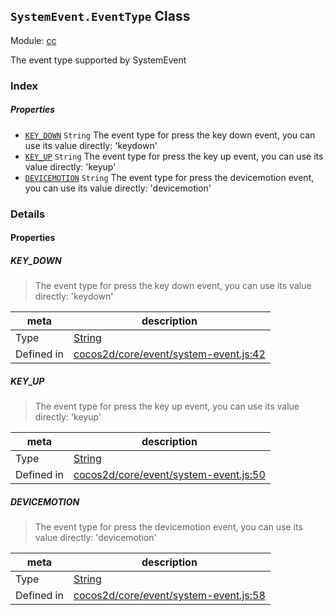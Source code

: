 ## `SystemEvent.EventType` Class



Module: [cc](../modules/cc.md)


The event type supported by SystemEvent


### Index

##### Properties

  - [`KEY_DOWN`](#keydown) `String` The event type for press the key down event, you can use its value directly: 'keydown'
  - [`KEY_UP`](#keyup) `String` The event type for press the key up event, you can use its value directly: 'keyup'
  - [`DEVICEMOTION`](#devicemotion) `String` The event type for press the devicemotion event, you can use its value directly: 'devicemotion'





### Details


#### Properties


##### KEY_DOWN

> The event type for press the key down event, you can use its value directly: 'keydown'

| meta | description |
|------|-------------|
| Type | <a href="https://developer.mozilla.org/en/JavaScript/Reference/Global_Objects/String" class="crosslink external" target="_blank">String</a> |
| Defined in | [cocos2d/core/event/system-event.js:42](https://github.com/cocos-creator/engine/blob/4f734a806d1fd7c4073fb064fddc961384fe67af/cocos2d/core/event/system-event.js#L42) |



##### KEY_UP

> The event type for press the key up event, you can use its value directly: 'keyup'

| meta | description |
|------|-------------|
| Type | <a href="https://developer.mozilla.org/en/JavaScript/Reference/Global_Objects/String" class="crosslink external" target="_blank">String</a> |
| Defined in | [cocos2d/core/event/system-event.js:50](https://github.com/cocos-creator/engine/blob/4f734a806d1fd7c4073fb064fddc961384fe67af/cocos2d/core/event/system-event.js#L50) |



##### DEVICEMOTION

> The event type for press the devicemotion event, you can use its value directly: 'devicemotion'

| meta | description |
|------|-------------|
| Type | <a href="https://developer.mozilla.org/en/JavaScript/Reference/Global_Objects/String" class="crosslink external" target="_blank">String</a> |
| Defined in | [cocos2d/core/event/system-event.js:58](https://github.com/cocos-creator/engine/blob/4f734a806d1fd7c4073fb064fddc961384fe67af/cocos2d/core/event/system-event.js#L58) |






